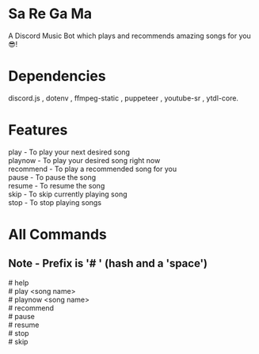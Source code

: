 # Sa Re Ga Ma
A Discord Music Bot which plays and recommends amazing songs for you :sunglasses:! 

# Dependencies
discord.js , dotenv , ffmpeg-static , puppeteer , youtube-sr , ytdl-core.

# Features
play - To play your next desired song <br/>
playnow - To play your desired song right now <br/>
recommend - To play a recommended song for you <br/>
pause - To pause the song <br/>
resume - To resume the song <br/>
skip - To skip currently playing song <br/>
stop - To stop playing songs <br/>

# All Commands
## Note - Prefix is '# ' (hash and a 'space') <br/>
 \#  help <br/>
 \# play \<song name><br/>
 \# playnow \<song name><br/>
 \# recommend <br/>
 \# pause <br/>
 \# resume <br/>
 \# stop <br/>
 \# skip 
